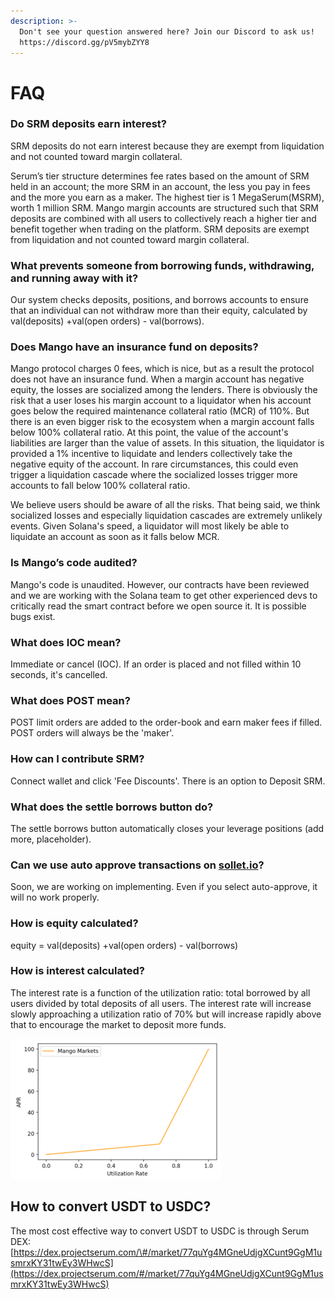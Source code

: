 ```yaml
---
description: >-
  Don't see your question answered here? Join our Discord to ask us!
  https://discord.gg/pV5mybZYY8
---
```


# FAQ

### **Do SRM deposits earn interest?**

SRM deposits do not earn interest because they are exempt from liquidation and not counted toward margin collateral.

Serum’s tier structure determines fee rates based on the amount of SRM held in an account; the more SRM in an account, the less you pay in fees and the more you earn as a maker. The highest tier is 1 MegaSerum\(MSRM\), worth 1 million SRM. Mango margin accounts are structured such that SRM deposits are combined with all users to collectively reach a higher tier and benefit together when trading on the platform. SRM deposits are exempt from liquidation and not counted toward margin collateral.

### **What prevents someone from borrowing funds, withdrawing, and running away with it?**

Our system checks deposits, positions, and borrows accounts to ensure that an individual can not withdraw more than their equity, calculated by val\(deposits\) +val\(open orders\) - val\(borrows\).

### **Does Mango have an insurance fund on deposits?**

Mango protocol charges 0 fees, which is nice, but as a result the protocol does not have an insurance fund. When a margin account has negative equity, the losses are socialized among the lenders. There is obviously the risk that a user loses his margin account to a liquidator when his account goes below the required maintenance collateral ratio \(MCR\) of 110%. But there is an even bigger risk to the ecosystem when a margin account falls below 100% collateral ratio. At this point, the value of the account's liabilities are larger than the value of assets. In this situation, the liquidator is provided a 1% incentive to liquidate and lenders collectively take the negative equity of the account. In rare circumstances, this could even trigger a liquidation cascade where the socialized losses trigger more accounts to fall below 100% collateral ratio.

We believe users should be aware of all the risks. That being said, we think socialized losses and especially liquidation cascades are extremely unlikely events. Given Solana's speed, a liquidator will most likely be able to liquidate an account as soon as it falls below MCR.

### **Is Mango’s code audited?**

Mango's code is unaudited. However, our contracts have been reviewed and we are working with the Solana team to get other experienced devs to critically read the smart contract before we open source it. It is possible bugs exist.

### **What does IOC mean?**

 Immediate or cancel \(IOC\). If an order is placed and not filled within 10 seconds, it's cancelled.

### **What does POST mean?**

POST limit orders are added to the order-book and earn maker fees if filled. POST orders will always be the 'maker'.

### **How can I contribute SRM?**

Connect wallet and click 'Fee Discounts'. There is an option to Deposit SRM.

### **What does the settle borrows button do?**

 The settle borrows button automatically closes your leverage positions \(add more, placeholder\).

### **Can we use auto approve transactions on** [**sollet.io**](http://sollet.io/)**?** 

Soon, we are working on implementing. Even if you select auto-approve, it will no work properly.

### **How is equity calculated?**

equity = val\(deposits\) +val\(open orders\) - val\(borrows\)

### **How is interest calculated?**

The interest rate is a function of the utilization ratio: total borrowed by all users divided by total deposits of all users. The interest rate will increase slowly approaching a utilization ratio of 70% but will increase rapidly above that to encourage the market to deposit more funds.

![](.gitbook/assets/work.png)

## How to convert USDT to USDC?

The most cost effective way to convert USDT to USDC is through Serum DEX:   
[https://dex.projectserum.com/\#/market/77quYg4MGneUdjgXCunt9GgM1usmrxKY31twEy3WHwcS](https://dex.projectserum.com/#/market/77quYg4MGneUdjgXCunt9GgM1usmrxKY31twEy3WHwcS)

 

